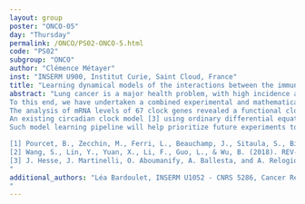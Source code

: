```yaml
---
layout: group
poster: "ONCO-05"
day: "Thursday"
permalink: /ONCO/PS02-ONCO-5.html
code: "PS02"
subgroup: "ONCO"
author: "Clémence Métayer"
inst: "INSERM U900, Institut Curie, Saint Cloud, France"
title: "Learning dynamical models of the interactions between the immune receptor NLRP3 and the circadian clock – application to lung cancer"
abstract: "Lung cancer is a major health problem, with high incidence and mortality rates, due to an absence of effective treatment strategies. In the United States, it is the leading cause of death by cancer, with a 5-year survival of 23% (ACS source). The molecular basis of this disease is complex and heterogeneous, and large inter-patient variability is observed in treatment response, so that it is necessary to consider a mathematical approach to study the processes involved in lung cancer and personalize therapies. In this work, we focus on two deregulated mechanisms in cancer: the immune system and the circadian clock. At the cell level, the circadian clock is a 24-hour biological oscillator that regulates most intracellular processes. It consists of a regulatory network with several intertwine feedback loops that generate sustained oscillations with a period between 20 and 30h. Besides, NLRP3 is a sensor of innate immunity whose role in the immune response has been well studied which was recently identified as an interesting gene altered in lung tumors and predictive of poor prognosis. Previous studies have shown that NLRP3 transcription is regulated indirectly by REV-ERB α (a nuclear receptor of the circadian clock) in macrophages [1][2]. However, the links between NLRP3 and the circadian clock and in particular the impact of the clock on the function of NLRP3 have been very rarely investigated. Our goal is then to characterize the interactions between NLRP3 and the circadian clock that are emerging as major components in the pathophysiology of lung cancer. 
To this end, we have undertaken a combined experimental and mathematical approach. We have studied the interactions of NLRP3 and the circadian clock in human bronchial epithelial cells (HBEC) which were synchronized by serum shock. Transcriptomics (RNA-Sequencing) and proteomics (Mass Spectrometry) data as well as intracellular localization (nucleus/cytoplasm) were assessed. Clock gene components were defined using the Reactome database (v84). Circadian rhythms were studied using cosine wave fitting and using CMAES for the minimization task. Model learning method was developed to automatically learn the structure of quantitative systems biology models based on ordinary differential equations from multimodal data. Parameter estimation was performed using a modified least-square approach using CMAES for minimization.
The analysis of mRNA levels of 67 clock genes revealed a functional clock in HBEC cells with a period of 30h+/-2h . NLRP3 can interact with clock proteins and the data suggest that they could regulate the intracellular localization of NLRP3 to orchestrate its functions. On the other hand, loss of NLRP3 expression may disrupt the circadian regulation necessary for normal lung function.
An existing circadian clock model [3] using ordinary differential equations (ODE) was extended by adding equations describing the influence of the clock on NLRP3 transcription and interactions of clock and NLRP3 proteins. As a start, a collection of models were considered that included a single additional reaction as compared to the initial clock model. Datasets used for the fit were: mRNA levels of 7 clock genes, protein level of 7 clock genes and circadian rhythms of nucleus/cytoplasm localization of NLRP3, BMAL1, PER2 and CRY1. A systematic fit of each model was performed which allowed to eliminate unlikely reactions. Models involving more than one additional reaction are being investigated.
Such model learning pipeline will help prioritize future experiments to fully determine NLRP3 interactions with the clock and identify potential drug targets to restore NLRP3 functions in NLRP3-altered cancer cells.

[1] Pourcet, B., Zecchin, M., Ferri, L., Beauchamp, J., Sitaula, S., Billon, C., ... & Duez, H. M. (2018). Nuclear receptor subfamily 1 group D member 1 regulates circadian activity of NLRP3 inflammasome to reduce the severity of fulminant hepatitis in mice. Gastroenterology, 154(5), 1449-1464.
[2] Wang, S., Lin, Y., Yuan, X., Li, F., Guo, L., & Wu, B. (2018). REV-ERBα integrates colon clock with experimental colitis through regulation of NF-κB/NLRP3 axis. Nature communications, 9(1), 1-12.
[3] J. Hesse, J. Martinelli, O. Aboumanify, A. Ballesta, and A. Relogio. A mathematical model of the circadian clock and drug pharmacology to optimize irinotecan administration timing in colorectal cancer. Computational and structural biotechnology journal, 19:5170–5183, 2021.
"
additional_authors: "Léa Bardoulet, INSERM U1052 - CNRS 5286, Cancer Research Center of Lyon, France ; Julien Martinelli, Probabilistic Machine Learning Group - Aalto University, Finland ; Samuel Bernard, DRACULA team, INRIA, Lyon ; Anne-Laure Huber, INSERM U1052 - CNRS 5286, Cancer Research Center of Lyon, France ; Annabelle Ballesta, Institut Curie - INSERM Unit 900, Paris, France
"
---
```

